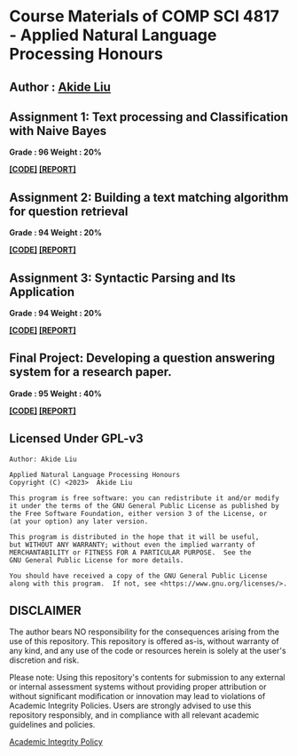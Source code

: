 # Course Materials of COMP SCI 4817 - Applied Natural Language Processing Honours

## Author : [Akide Liu](https://github.com/AkideLiu)

## Assignment 1: Text processing and Classification with Naive Bayes

**Grade : 96      Weight : 20%**

**[[CODE]](./assignment1/) [[REPORT]](https://anlp.vmv.re/report/report-assignment-1.pdf)** 

## Assignment 2: Building a text matching algorithm for question retrieval

**Grade : 94      Weight : 20%**

**[[CODE]](./assignment2/) [[REPORT]](https://anlp.vmv.re/report/report-assignment-2.pdf)** 

## Assignment 3: Syntactic Parsing and Its Application

**Grade : 94      Weight : 20%**

**[[CODE]](./assignment3/) [[REPORT]](https://anlp.vmv.re/report/report-assignment-3.pdf)** 

## Final Project: Developing a question answering system for a research paper.

**Grade : 95      Weight : 40%**

**[[CODE]](./final-project) [[REPORT]](https://anlp.vmv.re/report/report-final-project.pdf)**


## Licensed Under GPL-v3
```shell
Author: Akide Liu

Applied Natural Language Processing Honours
Copyright (C) <2023>  Akide Liu

This program is free software: you can redistribute it and/or modify
it under the terms of the GNU General Public License as published by
the Free Software Foundation, either version 3 of the License, or
(at your option) any later version.

This program is distributed in the hope that it will be useful,
but WITHOUT ANY WARRANTY; without even the implied warranty of
MERCHANTABILITY or FITNESS FOR A PARTICULAR PURPOSE.  See the
GNU General Public License for more details.

You should have received a copy of the GNU General Public License
along with this program.  If not, see <https://www.gnu.org/licenses/>.
```


## DISCLAIMER

The author bears NO responsibility for the consequences arising from the use of this repository. This repository is offered as-is, without warranty of any kind, and any use of the code or resources herein is solely at the user's discretion and risk.

Please note: Using this repository's contents for submission to any external or internal assessment systems without providing proper attribution or without significant modification or innovation may lead to violations of Academic Integrity Policies. Users are strongly advised to use this repository responsibly, and in compliance with all relevant academic guidelines and policies.

[Academic Integrity Policy](https://www.adelaide.edu.au/policies/230/)
